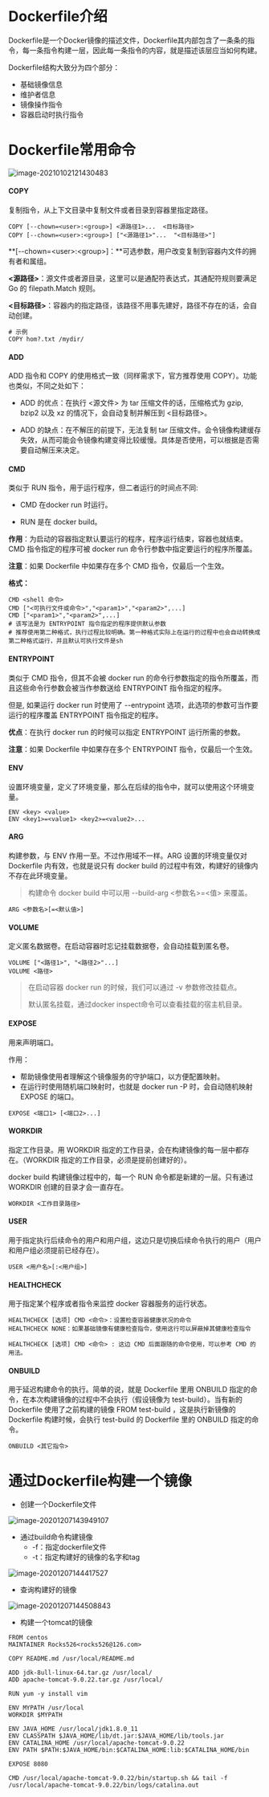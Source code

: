 # Dockerfile介绍

Dockerfile是一个Docker镜像的描述文件，Dockerfile其内部包含了一条条的指令，每一条指令构建一层，因此每一条指令的内容，就是描述该层应当如何构建。

Dockerfile结构大致分为四个部分：

- 基础镜像信息
- 维护者信息
- 镜像操作指令
- 容器启动时执行指令

# Dockerfile常用命令

![image-20210102121430483](http://rocks526.top/lzx/image-20210102121430483.png)

#### COPY

复制指令，从上下文目录中复制文件或者目录到容器里指定路径。

```
COPY [--chown=<user>:<group>] <源路径1>...  <目标路径>
COPY [--chown=<user>:<group>] ["<源路径1>"...  "<目标路径>"]
```

**[--chown=\<user\>:\<group\>]：**可选参数，用户改变复制到容器内文件的拥有者和属组。

**<源路径>**：源文件或者源目录，这里可以是通配符表达式，其通配符规则要满足 Go 的 filepath.Match 规则。

**<目标路径>**：容器内的指定路径，该路径不用事先建好，路径不存在的话，会自动创建。

```shell
# 示例
COPY hom?.txt /mydir/
```

#### ADD

ADD 指令和 COPY 的使用格式一致（同样需求下，官方推荐使用 COPY）。功能也类似，不同之处如下：

- ADD 的优点：在执行 <源文件> 为 tar 压缩文件的话，压缩格式为 gzip, bzip2 以及 xz 的情况下，会自动复制并解压到 <目标路径>。

- ADD 的缺点：在不解压的前提下，无法复制 tar 压缩文件。会令镜像构建缓存失效，从而可能会令镜像构建变得比较缓慢。具体是否使用，可以根据是否需要自动解压来决定。

#### CMD

类似于 RUN 指令，用于运行程序，但二者运行的时间点不同:

- CMD 在docker run 时运行。

- RUN 是在 docker build。

**作用**：为启动的容器指定默认要运行的程序，程序运行结束，容器也就结束。CMD 指令指定的程序可被 docker run 命令行参数中指定要运行的程序所覆盖。

**注意**：如果 Dockerfile 中如果存在多个 CMD 指令，仅最后一个生效。

**格式：**

```shell
CMD <shell 命令> 
CMD ["<可执行文件或命令>","<param1>","<param2>",...] 
CMD ["<param1>","<param2>",...]  
# 该写法是为 ENTRYPOINT 指令指定的程序提供默认参数
# 推荐使用第二种格式，执行过程比较明确。第一种格式实际上在运行的过程中也会自动转换成第二种格式运行，并且默认可执行文件是sh
```

#### ENTRYPOINT

类似于 CMD 指令，但其不会被 docker run 的命令行参数指定的指令所覆盖，而且这些命令行参数会被当作参数送给 ENTRYPOINT 指令指定的程序。

但是, 如果运行 docker run 时使用了 --entrypoint 选项，此选项的参数可当作要运行的程序覆盖 ENTRYPOINT 指令指定的程序。

**优点**：在执行 docker run 的时候可以指定 ENTRYPOINT 运行所需的参数。

**注意**：如果 Dockerfile 中如果存在多个 ENTRYPOINT 指令，仅最后一个生效。

#### ENV

设置环境变量，定义了环境变量，那么在后续的指令中，就可以使用这个环境变量。

```shell
ENV <key> <value>
ENV <key1>=<value1> <key2>=<value2>...
```

#### ARG

构建参数，与 ENV 作用一至。不过作用域不一样。ARG 设置的环境变量仅对 Dockerfile 内有效，也就是说只有 docker build 的过程中有效，构建好的镜像内不存在此环境变量。

>  构建命令 docker build 中可以用 --build-arg <参数名>=<值> 来覆盖。

```shell
ARG <参数名>[=<默认值>]
```

#### VOLUME

定义匿名数据卷。在启动容器时忘记挂载数据卷，会自动挂载到匿名卷。

```shell
VOLUME ["<路径1>", "<路径2>"...]
VOLUME <路径>
```

> 在启动容器 docker run 的时候，我们可以通过 -v 参数修改挂载点。
>
> 默认匿名挂载，通过docker inspect命令可以查看挂载的宿主机目录。

#### EXPOSE

用来声明端口。

作用：

- 帮助镜像使用者理解这个镜像服务的守护端口，以方便配置映射。
- 在运行时使用随机端口映射时，也就是 docker run -P 时，会自动随机映射 EXPOSE 的端口。

```shell
EXPOSE <端口1> [<端口2>...]
```

#### WORKDIR

指定工作目录。用 WORKDIR 指定的工作目录，会在构建镜像的每一层中都存在。（WORKDIR 指定的工作目录，必须是提前创建好的）。

docker build 构建镜像过程中的，每一个 RUN 命令都是新建的一层。只有通过 WORKDIR 创建的目录才会一直存在。

```shell
WORKDIR <工作目录路径>
```

#### USER

用于指定执行后续命令的用户和用户组，这边只是切换后续命令执行的用户（用户和用户组必须提前已经存在）。

```shell
USER <用户名>[:<用户组>]
```

#### HEALTHCHECK

用于指定某个程序或者指令来监控 docker 容器服务的运行状态。

```shell
HEALTHCHECK [选项] CMD <命令>：设置检查容器健康状况的命令
HEALTHCHECK NONE：如果基础镜像有健康检查指令，使用这行可以屏蔽掉其健康检查指令

HEALTHCHECK [选项] CMD <命令> : 这边 CMD 后面跟随的命令使用，可以参考 CMD 的用法。
```

#### ONBUILD

用于延迟构建命令的执行。简单的说，就是 Dockerfile 里用 ONBUILD 指定的命令，在本次构建镜像的过程中不会执行（假设镜像为 test-build）。当有新的 Dockerfile 使用了之前构建的镜像 FROM test-build ，这是执行新镜像的 Dockerfile 构建时候，会执行 test-build 的 Dockerfile 里的 ONBUILD 指定的命令。

```shell
ONBUILD <其它指令>
```

# 通过Dockerfile构建一个镜像

- 创建一个Dockerfile文件

![image-20201207143949107](http://rocks526.top/lzx/image-20201207143949107.png)

- 通过build命令构建镜像
  - -f：指定dockerfile文件
  - -t：指定构建好的镜像的名字和tag

![image-20201207144417527](http://rocks526.top/lzx/image-20201207144417527.png)

- 查询构建好的镜像

![image-20201207144508843](http://rocks526.top/lzx/image-20201207144508843.png)

- 构建一个tomcat的镜像

```shell
FROM centos
MAINTAINER Rocks526<rocks526@126.com>

COPY README.md /usr/local/README.md

ADD jdk-8ull-linux-64.tar.gz /usr/local/
ADD apache-tomcat-9.0.22.tar.gz /usr/local/

RUN yum -y install vim

ENV MYPATH /usr/local
WORKDIR $MYPATH

ENV JAVA_HOME /usr/local/jdk1.8.0_11
ENV CLASSPATH $JAVA_HOME/lib/dt.jar:$JAVA_HOME/lib/tools.jar
ENV CATALINA_HOME /usr/local/apache-tomcat-9.0.22
ENV PATH $PATH:$JAVA_HOME/bin:$CATALINA_HOME:lib:$CATALINA_HOME/bin

EXPOSE 8080

CMD /usr/local/apache-tomcat-9.0.22/bin/startup.sh && tail -f /usr/local/apache-tomcat-9.0.22/bin/logs/catalina.out
```
